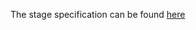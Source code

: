 The stage specification can be found [here](https://hyperskill.org/projects/46/stages/250/implement)